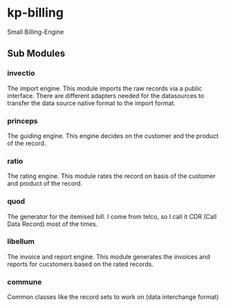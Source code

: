 # kp-billing
Small Billing-Engine

## Sub Modules

### invectio
The import engine. This module imports the raw records via a public interface. There are different adapters needed for
the datasources to transfer the data source native format to the import format.

### princeps
The guiding engine. This engine decides on the customer and the product of the record.

### ratio
The rating engine. This module rates the record on basis of the customer and product of the record.

### quod
The generator for the itemised bill. I come from telco, so I call it CDR (Call Data Record) most of the times.

### libellum
The invoice and report engine. This module generates the invoices and reports for cucstomers based on the rated
records.

### commune
Common classes like the record sets to work on (data interchange format)
